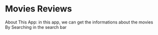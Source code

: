 # Movies Reviews

About This App: in this app, we can get the informations about the movies By Searching in the search bar


